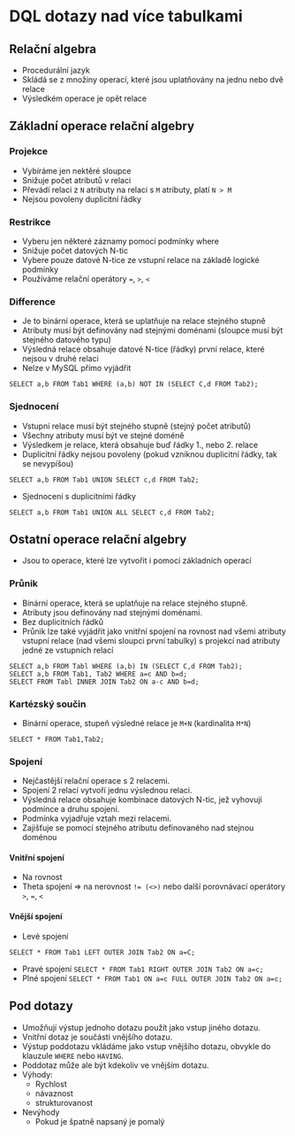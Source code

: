 # DQL dotazy nad více tabulkami

## Relační algebra

- Procedurální jazyk
- Skládá se z množiny operací, které jsou uplatňovány na jednu nebo dvě relace
- Výsledkém operace je opět relace

## Základní operace relační algebry

### Projekce

- Vybíráme jen nektěré sloupce
- Snižuje počet atributů v relaci
- Převádí relaci z `N` atributy na relaci s `M` atributy, platí `N > M`
- Nejsou povoleny duplicitní řádky

### Restrikce

- Vyberu jen některé záznamy pomocí podmínky where
- Snižuje počet datových N-tic
- Vybere pouze datové N-tice ze vstupní relace na základě logické podmínky
- Používáme relační operátory `=`, `>`, `<`

### Difference

- Je to binární operace, která se uplatňuje na relace stejného stupně
- Atributy musí být definovány nad stejnými doménami (sloupce musí být stejného datového typu)
- Výsledná relace obsahuje datové N-tice (řádky) první relace, které nejsou v druhé relaci
- Nelze v MySQL přímo vyjádřit

`SELECT a,b FROM Tab1 WHERE (a,b) NOT IN (SELECT C,d FROM Tab2);`

### Sjednocení

- Vstupní relace musí být stejného stupně (stejný počet atributů)
- Všechny atributy musí být ve stejné doméně
- Výsledkem je relace, která obsahuje buď řádky 1., nebo 2. relace
- Duplicitní řádky nejsou povoleny (pokud vzniknou duplicitní řádky, tak se nevypíšou)

`SELECT a,b FROM Tab1 UNION SELECT c,d FROM Tab2;`

- Sjednocení s duplicitními řádky

`SELECT a,b FROM Tab1 UNION ALL SELECT c,d FROM Tab2;`

## Ostatní operace relační algebry

- Jsou to operace, které lze vytvořit i pomocí základních operací

### Průnik

- Binární operace, která se uplatňuje na relace stejného stupně.
- Atributy jsou definovány nad stejnými doménami.
- Bez duplicitních řádků
- Průnik lze také vyjádřit jako vnitřní spojení na rovnost nad všemi atributy vstupní relace (nad všemi sloupci první tabulky) s projekcí nad atributy jedné ze vstupních relací

```
SELECT a,b FROM Tabl WHERE (a,b) IN (SELECT C,d FROM Tab2);
SELECT a,b FROM Tab1, Tab2 WHERE a=c AND b=d;
SELECT FROM Tabl INNER JOIN Tab2 ON a-c AND b=d;
```

### Kartézský součin

- Binární operace, stupeň výsledné relace je `M+N` (kardinalita `M*N`)

`SELECT * FROM Tab1,Tab2;`

### Spojení

- Nejčastější relační operace s 2 relacemi.
- Spojení 2 relací vytvoří jednu výslednou relaci.
- Výsledná relace obsahuje kombinace datových N-tic, jež vyhovují podmínce a druhu spojení.
- Podmínka vyjadřuje vztah mezi relacemi.
- Zajišťuje se pomocí stejného atributu definovaného nad stejnou doménou

#### Vnitřní spojení

- Na rovnost
- Theta spojení => na nerovnost `!= (<>)` nebo další porovnávací operátory `>`, `=`, `<`

#### Vnější spojení

- Levé spojení

`SELECT * FROM Tab1 LEFT OUTER JOIN Tab2 ON a=C;`

- Pravé spojení
  `SELECT * FROM Tab1 RIGHT OUTER JOIN Tab2 ON a=c;`
- Plné spojení
  `SELECT * FROM Tab1 ON a=c FULL OUTER JOIN Tab2 ON a=c;`

## Pod dotazy

- Umožňují výstup jednoho dotazu použít jako vstup jiného dotazu.
- Vnitřní dotaz je součásti vnějšího dotazu.
- Výstup poddotazu vkládáme jako vstup vnějšího dotazu, obvykle do klauzule `WHERE` nebo `HAVING`.
- Poddotaz může ale být kdekoliv ve vnějším dotazu.
- Výhody:
  - Rychlost
  - návaznost
  - strukturovanost
- Nevýhody
  - Pokud je špatně napsaný je pomalý
